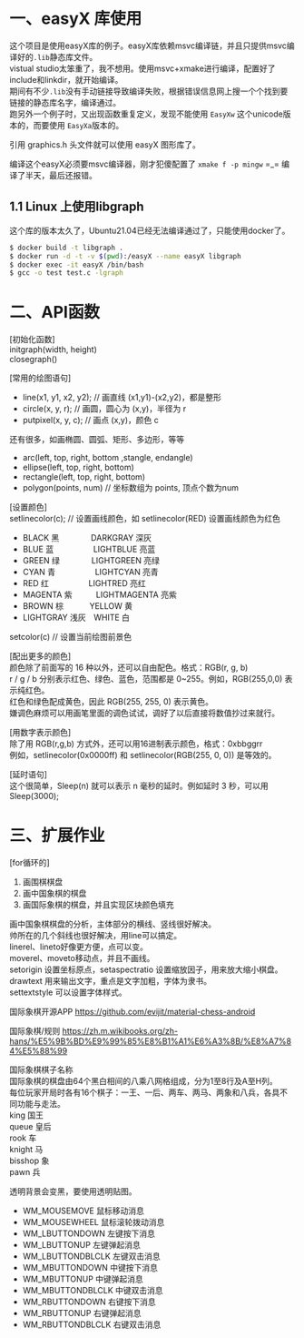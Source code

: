 # 一、easyX 库使用
这个项目是使用easyX库的例子。easyX库依赖msvc编译链，并且只提供msvc编译好的`.lib`静态库文件。        
vistual studio太笨重了，我不想用。使用msvc+xmake进行编译，配置好了include和linkdir，就开始编译。        
期间有不少`.lib`没有手动链接导致编译失败，根据错误信息网上搜一个个找到要链接的静态库名字，编译通过。    
跑另外一个例子时，又出现函数重复定义，发现不能使用 `EasyXw` 这个unicode版本的，而要使用 `EasyXa`版本的。    

引用 graphics.h 头文件就可以使用 easyX 图形库了。   

编译这个easyX必须要msvc编译器，刚才犯傻配置了 `xmake f -p mingw` =_= 编译了半天，最后还报错。   


## 1.1 Linux 上使用libgraph

这个库的版本太久了，Ubuntu21.04已经无法编译通过了，只能使用docker了。

```sh
$ docker build -t libgraph .
$ docker run -d -t -v $(pwd):/easyX --name easyX libgraph
$ docker exec -it easyX /bin/bash
$ gcc -o test test.c -lgraph
```


# 二、API函数
[初始化函数]        
initgraph(width, height)        
closegraph()        

[常用的绘图语句]
* line(x1, y1, x2, y2); // 画直线 (x1,y1)-(x2,y2)，都是整形
* circle(x, y, r); // 画圆，圆心为 (x,y)，半径为 r
* putpixel(x, y, c); // 画点 (x,y)，颜色 c

还有很多，如画椭圆、圆弧、矩形、多边形，等等        
* arc(left, top, right, bottom ,stangle, endangle)
* ellipse(left, top, right, bottom)
* rectangle(left, top, right, bottom)
* polygon(points, num) // 坐标数组为 points, 顶点个数为num

[设置颜色]      
setlinecolor(c);    // 设置画线颜色，如 setlinecolor(RED) 设置画线颜色为红色        
* BLACK 黑　　　　DARKGRAY 深灰
* BLUE 蓝　　　　　LIGHTBLUE 亮蓝
* GREEN 绿　　　　LIGHTGREEN 亮绿
* CYAN 青　　　　　LIGHTCYAN 亮青
* RED   红　　　　　LIGHTRED   亮红
* MAGENTA 紫　　　LIGHTMAGENTA   亮紫
* BROWN 棕 　　　YELLOW 黄
* LIGHTGRAY 浅灰　WHITE 白

setcolor(c) // 设置当前绘图前景色       

[配出更多的颜色]        
颜色除了前面写的 16 种以外，还可以自由配色。格式：RGB(r, g, b)      
r / g / b 分别表示红色、绿色、蓝色，范围都是 0~255。例如，RGB(255,0,0) 表示纯红色。     
红色和绿色配成黄色，因此 RGB(255, 255, 0) 表示黄色。        
嫌调色麻烦可以用画笔里面的调色试试，调好了以后直接将数值抄过来就行。        

[用数字表示颜色]        
除了用 RGB(r,g,b) 方式外，还可以用16进制表示颜色，格式：0xbbggrr        
例如，setlinecolor(0x0000ff) 和 setlinecolor(RGB(255, 0, 0)) 是等效的。     

[延时语句]  
这个很简单，Sleep(n) 就可以表示 n 毫秒的延时。例如延时 3 秒，可以用 Sleep(3000);        

# 三、扩展作业
[for循环的]     
1. 画围棋棋盘
2. 画中国象棋的棋盘
3. 画国际象棋的棋盘，并且实现区块颜色填充

画中国象棋棋盘的分析，主体部分的横线、竖线很好解决。    
帅所在的几个斜线也很好解决，用line可以搞定。    
linerel、lineto好像更方便，点可以变。       
moverel、moveto移动点，并且不画线。     
setorigin 设置坐标原点，setaspectratio 设置缩放因子，用来放大缩小棋盘。         
drawtext 用来输出文字，重点是文字加粗，字体为隶书。     
settextstyle 可以设置字体样式。 

国际象棋开源APP https://github.com/evijit/material-chess-android

国际象棋/规则 https://zh.m.wikibooks.org/zh-hans/%E5%9B%BD%E9%99%85%E8%B1%A1%E6%A3%8B/%E8%A7%84%E5%88%99

国际象棋棋子名称        
国际象棋的棋盘由64个黑白相间的八乘八网格组成，分为1至8行及A至H列。      
每位玩家开局时各有16个棋子：一王、一后、两车、两马、两象和八兵，各具不同功能与走法。        
king 国王       
queue 皇后      
rook 车     
knight 马       
bisshop 象      
pawn 兵     


透明背景会变黑，要使用透明贴图。

* WM_MOUSEMOVE     鼠标移动消息
* WM_MOUSEWHEEL    鼠标滚轮拨动消息
* WM_LBUTTONDOWN   左键按下消息
* WM_LBUTTONUP     左键弹起消息
* WM_LBUTTONDBLCLK 左键双击消息
* WM_MBUTTONDOWN   中键按下消息
* WM_MBUTTONUP     中键弹起消息
* WM_MBUTTONDBLCLK 中键双击消息
* WM_RBUTTONDOWN   右键按下消息
* WM_RBUTTONUP     右键弹起消息
* WM_RBUTTONDBLCLK 右键双击消息